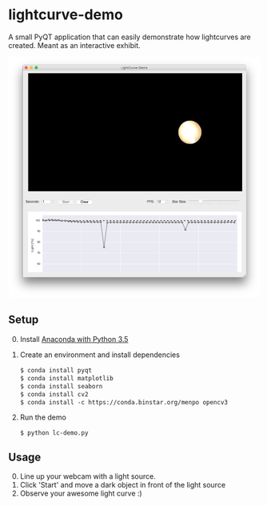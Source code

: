 # lightcurve-demo

A small PyQT application that can easily demonstrate how lightcurves are created. Meant as an interactive exhibit.

![screenshot](screenshot.png)

## Setup

0. Install [Anaconda with Python 3.5](https://www.continuum.io/downloads)
0. Create an environment and install dependencies

       $ conda install pyqt
       $ conda install matplotlib
       $ conda install seaborn
       $ conda install cv2
       $ conda install -c https://conda.binstar.org/menpo opencv3

0. Run the demo

       $ python lc-demo.py

## Usage

0. Line up your webcam with a light source.
0. Click 'Start' and move a dark object in front of the light source
0. Observe your awesome light curve :)